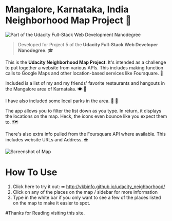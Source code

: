 # Mangalore, Karnataka, India Neighborhood Map Project 🚋

![Part of the Udacity Full-Stack Web Development Nanodegree](https://img.shields.io/badge/Udacity-FUll--STACK%20Web%20Developer%20Nanodegree-02b3e4.svg)

> Developed for Project 5 of the **Udacity Full-Stack Web Developer Nanodegree**. 🎓

This is the **Udacity Neighborhood Map Project**. It's intended as a challenge to put together a website from various APIs. This includes making function calls to Google Maps and other location-based services like Foursquare. 🔰

Included is a list of my and my friends' favorite restaurants and hangouts in the Mangalore area of Karnataka. 🍽 🍲

I have also included some local parks in the area. 🌳 🌲

The app allows you to filter the list down as you type. In return, it displays the locations on the map. Heck, the icons even bounce like you expect them to. 🗺

There's also extra info pulled from the Foursquare API where available. This includes website URLs and Address. ☎️




![Screenshot of Map](http://i.imgur.com/V73lBX0.png)

# How To Use

1. Click here to try it out: ➡  <http://vkbinfo.github.io/udacity_neighborhood/>
2. Click on any of the places on the map / sidebar for more information
3. Type in the white bar if you only want to see a few of the places listed on the map to make it easier to spot.

#Thanks for Reading visiting this site.
